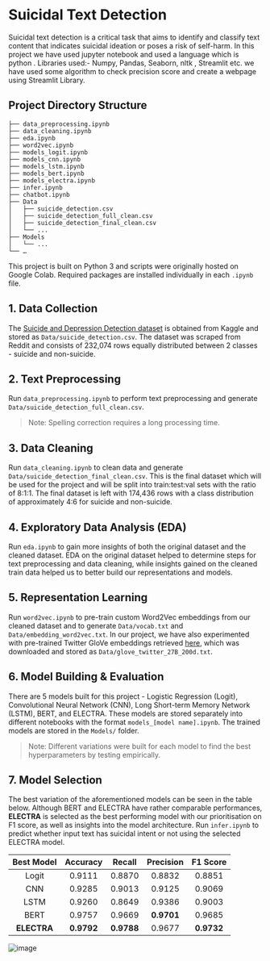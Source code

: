# Suicidal Text Detection

Suicidal text detection is a critical task that aims to identify and classify text content that indicates suicidal ideation or poses a risk of self-harm.
In this project we have used jupyter notebook and used a language which is python .
Libraries used:- Numpy, Pandas, Seaborn, nltk , Streamlit etc.
we have used some algorithm to check precision score and create a webpage using Streamlit Library.

## Project Directory Structure
```
├── data_preprocessing.ipynb
├── data_cleaning.ipynb
├── eda.ipynb
├── word2vec.ipynb
├── models_logit.ipynb
├── models_cnn.ipynb
├── models_lstm.ipynb
├── models_bert.ipynb
├── models_electra.ipynb
├── infer.ipynb
├── chatbot.ipynb
├── Data
│   ├── suicide_detection.csv
│   ├── suicide_detection_full_clean.csv
│   ├── suicide_detection_final_clean.csv
│   └── ...
├── Models
│   └── ...
└── …
```
This project is built on Python 3 and scripts were originally hosted on Google Colab. Required packages are installed individually in each `.ipynb` file.

## 1. Data Collection
The [Suicide and Depression Detection dataset](https://www.kaggle.com/nikhileswarkomati/suicide-watch) is obtained from Kaggle and stored as `Data/suicide_detection.csv`. The dataset was scraped from Reddit and consists of 232,074 rows equally distributed between 2 classes - suicide and non-suicide.

## 2. Text Preprocessing
Run `data_preprocessing.ipynb` to perform text preprocessing and generate `Data/suicide_detection_full_clean.csv`.
> Note: Spelling correction requires a long processing time.

## 3. Data Cleaning
Run `data_cleaning.ipynb` to clean data and generate `Data/suicide_detection_final_clean.csv`. This is the final dataset which will be used for the project and will be split into train:test:val sets with the ratio of 8:1:1. The final dataset is left with 174,436 rows with a class distribution of approximately 4:6 for suicide and non-suicide.

## 4. Exploratory Data Analysis (EDA)
Run `eda.ipynb` to gain more insights of both the original dataset and the cleaned dataset. EDA on the original dataset helped to determine steps for text preprocessing and data cleaning, while insights gained on the cleaned train data helped us to better build our representations and models.

## 5. Representation Learning
Run `word2vec.ipynb` to pre-train custom Word2Vec embeddings from our cleaned dataset and to generate `Data/vocab.txt` and `Data/embedding_word2vec.txt`. In our project, we have also experimented with pre-trained Twitter GloVe embeddings retrieved [here](https://nlp.stanford.edu/projects/glove/), which was downloaded and stored as `Data/glove_twitter_27B_200d.txt`.

## 6. Model Building & Evaluation
There are 5 models built for this project - Logistic Regression (Logit), Convolutional Neural Network (CNN), Long Short-term Memory Network (LSTM), BERT, and ELECTRA. These models are stored separately into different notebooks with the format `models_[model name].ipynb`. The trained models are stored in the `Models/` folder.
> Note: Different variations were built for each model to find the best hyperparameters by testing empirically.

## 7. Model Selection
The best variation of the aforementioned models can be seen in the table below. Although BERT and ELECTRA have rather comparable performances, **ELECTRA** is selected as the best performing model with our prioritisation on F1 score, as well as insights into the model architecture. Run `infer.ipynb` to predict whether input text has suicidal intent or not using the selected ELECTRA model.

| Best Model | Accuracy | Recall | Precision | F1 Score |
|:---:|:---:|:---:|:---:|:---:|
| Logit | 0.9111 | 0.8870 | 0.8832 | 0.8851 |
| CNN | 0.9285 | 0.9013 | 0.9125 | 0.9069 |
| LSTM | 0.9260 | 0.8649 | 0.9386 | 0.9003 |
| BERT | 0.9757 | 0.9669 | **0.9701** | 0.9685 |
| **ELECTRA** | **0.9792** | **0.9788** | 0.9677 | **0.9732** |


![image](https://github.com/aniket-singh8299/SUICIDAL-TEXT--DETECTION/assets/89138903/596f0d8e-5b7f-4337-8c59-5903c6478031)

